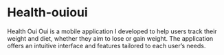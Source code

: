 # Health-ouioui
Health Oui Oui is a mobile application I developed to help users track their weight and diet, whether they aim to lose or gain weight. The application offers an intuitive interface and features tailored to each user’s needs.
